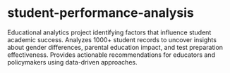 # student-performance-analysis
Educational analytics project identifying factors that influence student academic success. Analyzes 1000+ student records to uncover insights about gender differences, parental education impact, and test preparation effectiveness. Provides actionable recommendations for educators and policymakers using data-driven approaches.
